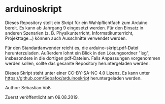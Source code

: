 # arduinoskript
Dieses Repository stellt ein Skript für ein Wahlpflichtfach zum Arduino bereit. Es kann ab Jahrgang 9 eingesetzt werden. Für den Einsatz in anderen Szenarien (z. B. Physikunterricht, Informatikunterricht, Projekttage...) können auch Ausschnitte verwendet werden. 

Für den Standardanwender reicht es, die arduino-skript.pdf-Datei herunterzuladen. Außerdem lohnt ein Blick in den Lösungsordner "lsg", insbesondere in die dortigen pdf-Dateien. Falls Anpassungen vorgenommen werden sollen, sollte das gesamte Repository heruntergeladen werden.

Dieses Skript steht unter einer CC-BY-SA-NC 4.0 Lizenz.
Es kann unter https://github.com/Sebafox/arduinoskript heruntergeladen werden.

Author: Sebastian Voß

Zuerst veröffentlicht am 09.08.2019.
